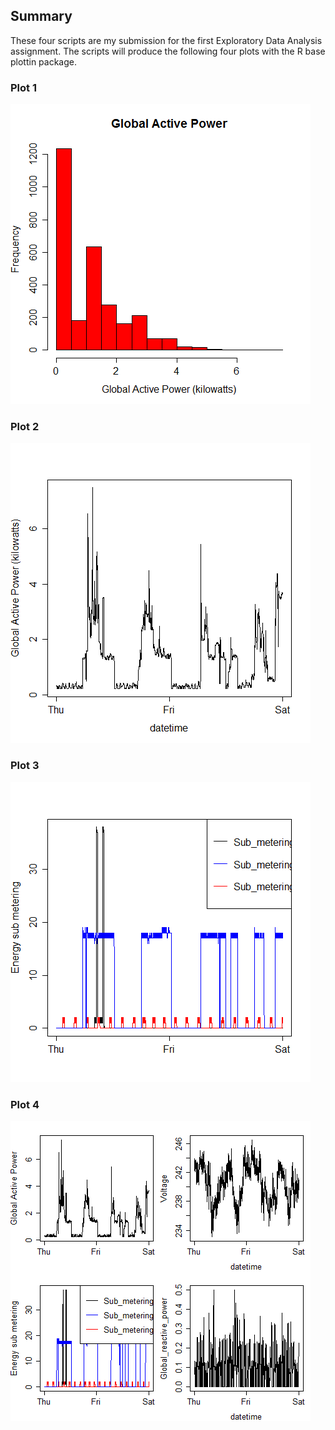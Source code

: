 ## Summary

These four scripts are my submission for the first Exploratory Data Analysis assignment. The scripts will produce the following four plots with the R base plottin package.


### Plot 1


![plot of chunk unnamed-chunk-2](/plot1.png) 


### Plot 2

![plot of chunk unnamed-chunk-3](/plot2.png) 


### Plot 3

![plot of chunk unnamed-chunk-4](/plot3.png) 


### Plot 4

![plot of chunk unnamed-chunk-5](/plot4.png) 

